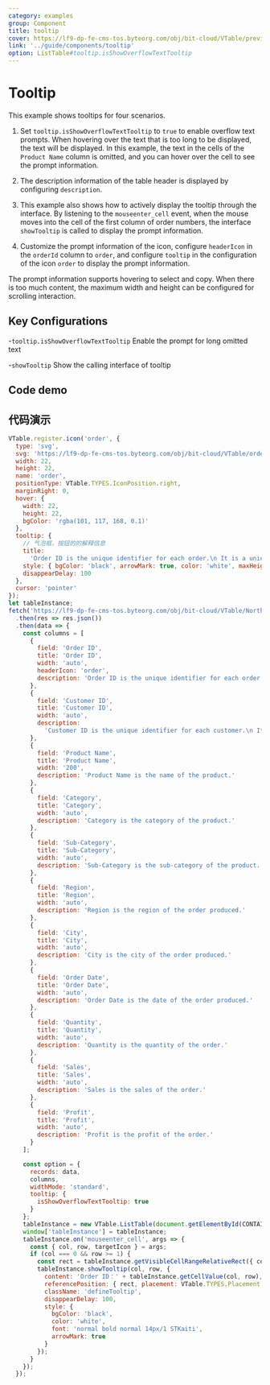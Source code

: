 ```yaml
---
category: examples
group: Component
title: tooltip
cover: https://lf9-dp-fe-cms-tos.byteorg.com/obj/bit-cloud/VTable/preview/tooltip.png
link: '../guide/components/tooltip'
option: ListTable#tooltip.isShowOverflowTextTooltip
---
```


# Tooltip

This example shows tooltips for four scenarios.

1. Set `tooltip.isShowOverflowTextTooltip` to `true` to enable overflow text prompts. When hovering over the text that is too long to be displayed, the text will be displayed. In this example, the text in the cells of the `Product Name` column is omitted, and you can hover over the cell to see the prompt information.

2. The description information of the table header is displayed by configuring `description`.

3. This example also shows how to actively display the tooltip through the interface. By listening to the `mouseenter_cell` event, when the mouse moves into the cell of the first column of order numbers, the interface `showTooltip` is called to display the prompt information.

4. Customize the prompt information of the icon, configure `headerIcon` in the `orderId` column to `order`, and configure `tooltip` in the configuration of the icon `order` to display the prompt information.

The prompt information supports hovering to select and copy. When there is too much content, the maximum width and height can be configured for scrolling interaction.

## Key Configurations

-`tooltip.isShowOverflowTextTooltip` Enable the prompt for long omitted text

-`showTooltip` Show the calling interface of tooltip

## Code demo

## 代码演示

```javascript livedemo template=vtable
VTable.register.icon('order', {
  type: 'svg',
  svg: 'https://lf9-dp-fe-cms-tos.byteorg.com/obj/bit-cloud/VTable/order.svg',
  width: 22,
  height: 22,
  name: 'order',
  positionType: VTable.TYPES.IconPosition.right,
  marginRight: 0,
  hover: {
    width: 22,
    height: 22,
    bgColor: 'rgba(101, 117, 168, 0.1)'
  },
  tooltip: {
    // 气泡框，按钮的的解释信息
    title:
      'Order ID is the unique identifier for each order.\n It is a unique identifier for each order. \n It is a unique identifier for each order. \n It is a unique identifier for each order.  \n It is a unique identifier for each order.  \n It is a unique identifier for each order.  \n It is a unique identifier for each order.  \n It is a unique identifier for each order.  \n It is a unique identifier for each order.  \n It is a unique identifier for each order.  \n It is a unique identifier for each order.  \n It is a unique',
    style: { bgColor: 'black', arrowMark: true, color: 'white', maxHeight: 100, maxWidth: 200 },
    disappearDelay: 100
  },
  cursor: 'pointer'
});
let tableInstance;
fetch('https://lf9-dp-fe-cms-tos.byteorg.com/obj/bit-cloud/VTable/North_American_Superstore_data.json')
  .then(res => res.json())
  .then(data => {
    const columns = [
      {
        field: 'Order ID',
        title: 'Order ID',
        width: 'auto',
        headerIcon: 'order',
        description: 'Order ID is the unique identifier for each order.\n It is a unique identifier for each order.'
      },
      {
        field: 'Customer ID',
        title: 'Customer ID',
        width: 'auto',
        description:
          'Customer ID is the unique identifier for each customer.\n It is a unique identifier for each customer.'
      },
      {
        field: 'Product Name',
        title: 'Product Name',
        width: '200',
        description: 'Product Name is the name of the product.'
      },
      {
        field: 'Category',
        title: 'Category',
        width: 'auto',
        description: 'Category is the category of the product.'
      },
      {
        field: 'Sub-Category',
        title: 'Sub-Category',
        width: 'auto',
        description: 'Sub-Category is the sub-category of the product.'
      },
      {
        field: 'Region',
        title: 'Region',
        width: 'auto',
        description: 'Region is the region of the order produced.'
      },
      {
        field: 'City',
        title: 'City',
        width: 'auto',
        description: 'City is the city of the order produced.'
      },
      {
        field: 'Order Date',
        title: 'Order Date',
        width: 'auto',
        description: 'Order Date is the date of the order produced.'
      },
      {
        field: 'Quantity',
        title: 'Quantity',
        width: 'auto',
        description: 'Quantity is the quantity of the order.'
      },
      {
        field: 'Sales',
        title: 'Sales',
        width: 'auto',
        description: 'Sales is the sales of the order.'
      },
      {
        field: 'Profit',
        title: 'Profit',
        width: 'auto',
        description: 'Profit is the profit of the order.'
      }
    ];

    const option = {
      records: data,
      columns,
      widthMode: 'standard',
      tooltip: {
        isShowOverflowTextTooltip: true
      }
    };
    tableInstance = new VTable.ListTable(document.getElementById(CONTAINER_ID), option);
    window['tableInstance'] = tableInstance;
    tableInstance.on('mouseenter_cell', args => {
      const { col, row, targetIcon } = args;
      if (col === 0 && row >= 1) {
        const rect = tableInstance.getVisibleCellRangeRelativeRect({ col, row });
        tableInstance.showTooltip(col, row, {
          content: 'Order ID：' + tableInstance.getCellValue(col, row),
          referencePosition: { rect, placement: VTable.TYPES.Placement.right }, //TODO
          className: 'defineTooltip',
          disappearDelay: 100,
          style: {
            bgColor: 'black',
            color: 'white',
            font: 'normal bold normal 14px/1 STKaiti',
            arrowMark: true
          }
        });
      }
    });
  });
```
